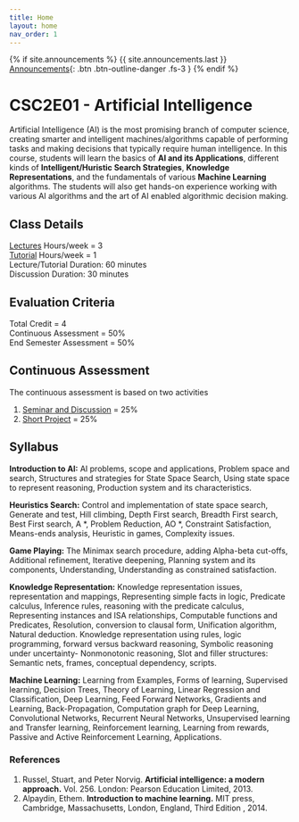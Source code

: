 ```yaml
---
title: Home
layout: home
nav_order: 1
---
```

{% if site.announcements %}
{{ site.announcements.last }}
[Announcements](announcements.md){: .btn .btn-outline-danger .fs-3 }
{% endif %}

<h1> CSC2E01 - Artificial Intelligence </h1> 
Artificial Intelligence (AI) is the most promising branch of computer science, creating smarter and intelligent machines/algorithms capable of performing tasks and making decisions that typically require human intelligence. In this course, students will learn the basics of <b>AI and its Applications</b>, different kinds of <b>Intelligent/Huristic Search Strategies</b>, <b>Knowledge Representations</b>, and the fundamentals of various <b>Machine Learning</b> algorithms. The students will also get hands-on experience working with various AI algorithms and the art of AI enabled algorithmic decision making. 

## Class Details
[Lectures](Lectures.md) Hours/week = 3 <br/>
[Tutorial](Tutorials.md)  Hours/week = 1 <br/>
Lecture/Tutorial Duration: 60 minutes <br/>
Discussion Duration: 30 minutes <br/>

## Evaluation Criteria
Total Credit = 4 <br/>
Continuous Assessment = 50% <br/>
End Semester Assessment = 50% <br/>

## Continuous Assessment
The continuous assessment is based on two activities 
1. [Seminar and Discussion](Seminar.md) = 25% <br/>
2. [Short Project](Project.md) = 25% <br/>

## Syllabus
<b>Introduction to AI:</b> AI problems, scope and applications, Problem space and search, Structures and strategies for State Space Search, Using state space to represent reasoning, Production system and its characteristics.<br/>

<b>Heuristics Search:</b> Control and implementation of state space search, Generate and test, Hill climbing, Depth First search, Breadth First search, Best First search, A *, Problem Reduction, AO *, Constraint Satisfaction, Means-ends analysis, Heuristic in games, Complexity issues.<br/>

<b>Game Playing:</b> The Minimax search procedure, adding Alpha-beta cut-offs, Additional refinement, Iterative deepening, Planning system and its components, Understanding, Understanding as constrained satisfaction. <br/>

<b>Knowledge Representation:</b> Knowledge representation issues, representation and mappings, Representing simple facts in logic, Predicate calculus, Inference rules, reasoning with the predicate calculus, Representing instances and ISA relationships, Computable functions and Predicates, Resolution, conversion to clausal form, Unification algorithm, Natural deduction. Knowledge representation using rules, logic programming, forward versus backward reasoning, Symbolic reasoning under uncertainty- Nonmonotonic reasoning, Slot and filler structures: Semantic nets, frames, conceptual dependency, scripts.<br/>

<b>Machine Learning:</b> Learning from Examples, Forms of learning, Supervised learning, Decision Trees, Theory of Learning, Linear Regression and Classification, Deep Learning, Feed Forward Networks, Gradients and Learning, Back-Propagation, Computation graph for Deep Learning, Convolutional Networks, Recurrent Neural Networks, Unsupervised learning and Transfer learning, Reinforcement learning, Learning from rewards, Passive and Active Reinforcement Learning, Applications.<br/>

### References 
1. Russel, Stuart, and Peter Norvig. <b>Artificial intelligence: a modern approach.</b> Vol. 256. London: Pearson Education Limited, 2013. <br/>
2. Alpaydin, Ethem. <b>Introduction to machine learning.</b> MIT press, Cambridge, Massachusetts, London, England, Third Edition , 2014.



